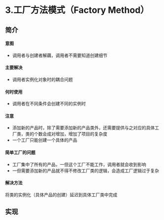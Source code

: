 3.工厂方法模式（Factory Method）
=====

简介
----

#### 意图
- 调用者与创建者解藕，调用者不需要知道创建细节

#### 主要解决
- 调用者实例化对象时的耦合问题

#### 何时使用
- 调用者在不同条件会创建不同的实例时

#### 注意
- 添加新的产品时，除了需要添加新的产品类外，还需要提供与之对应的具体工厂类，类的个数会成对增加，增加了项目的复杂度
- 一个工厂只能创建一个具体的产品


#### 简单工厂的问题
- 工厂集中了所有的产品，一但这个工厂不能工作，调用者就会收到影响
- 一但需要添加新的产品就不得不修改工厂类的逻辑，会造成工厂逻辑过于复杂

#### 解决方法
将类的实例化（具体产品的创建）延迟到具体工厂类中完成

实现
----

